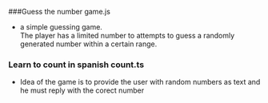 ###Guess the number game.js
 - a simple guessing game.  
The player has a limited number to attempts to guess a randomly generated number within a certain range.
### Learn to count in spanish count.ts
- Idea of the game is to provide the user with random numbers as text and he must reply with the corect number